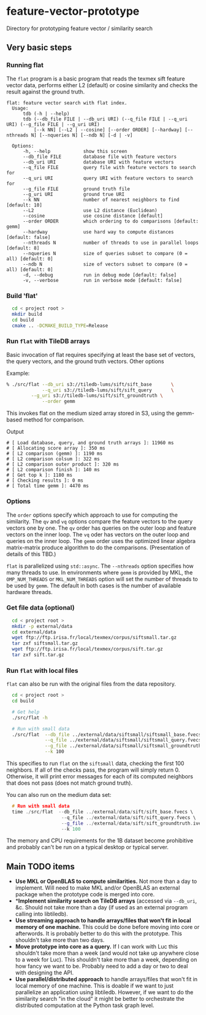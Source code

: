 # feature-vector-prototype
Directory for prototyping feature vector / similarity search

## Very basic steps


### Running flat

The `flat` program is a basic program that reads the texmex sift feature vector data, 
performs either L2 (default) or cosine similarity and checks the result against the ground truth.

```
flat: feature vector search with flat index.
  Usage:
      tdb (-h | --help)
      tdb (--db_file FILE | --db_uri URI) (--q_file FILE | --q_uri URI) (--g_file FILE | --g_uri URI) 
          [--k NN] [--L2 | --cosine] [--order ORDER] [--hardway] [--nthreads N] [--nqueries N] [--ndb N] [-d | -v]

  Options:
      -h, --help            show this screen
      --db_file FILE        database file with feature vectors
      --db_uri URI          database URI with feature vectors
      --q_file FILE         query file with feature vectors to search for
      --q_uri URI           query URI with feature vectors to search for
      --g_file FILE         ground truth file
      --g_uri URI           ground true URI
      --k NN                number of nearest neighbors to find [default: 10]
      --L2                  use L2 distance (Euclidean)
      --cosine              use cosine distance [default]
      --order ORDER         which ordering to do comparisons [default: gemm]
      --hardway             use hard way to compute distances [default: false]
      --nthreads N          number of threads to use in parallel loops [default: 8]
      --nqueries N          size of queries subset to compare (0 = all) [default: 0]
      --ndb N               size of vectors subset to compare (0 = all) [default: 0]
      -d, --debug           run in debug mode [default: false]
      -v, --verbose         run in verbose mode [default: false]
```


### Build 'flat'
```bash
  cd < project root >
  mkdir build
  cd build
  cmake .. -DCMAKE_BUILD_TYPE=Release
```


### Run `flat` with TileDB arrays

Basic invocation of flat requires specifying at least the base set of vectors, the query vectors, and
the ground truth vectors.  Other options 

Example:
```bash
% ./src/flat --db_uri s3://tiledb-lums/sift/sift_base       \
             --q_uri s3://tiledb-lums/sift/sift_query       \
	     --g_uri s3://tiledb-lums/sift/sift_groundtruth \
             --order gemm
```
This invokes flat on the medium sized array stored in S3, using the gemm-based method for comparison.

Output
```text
# [ Load database, query, and ground truth arrays ]: 11960 ms
# [ Allocating score array ]: 350 ms
# [ L2 comparison (gemm) ]: 1190 ms
# [ L2 comparison colsum ]: 322 ms
# [ L2 comparison outer product ]: 320 ms
# [ L2 comparison finish ]: 140 ms
# [ Get top k ]: 1180 ms
# [ Checking results ]: 0 ms
# [ Total time gemm ]: 4470 ms
```

### Options

The `order` options specify which approach to use for computing the
similarity.  The `qv` and `vq` options compare the feature vectors
to the query vectors one by one.  The `qv` order has queries on
the outer loop and feature vectors on the inner loop.  The `vq`
oder has vectors on the outer loop and queries on the inner loop.
The `gemm` order uses the optimized linear algebra matrix-matrix
produce algorithm to do the comparisons.  (Presentation of details
of this TBD.)

`flat` is parallelized using `std::async`.  The `--nthreads` option
specifies how many threads to use.  In environments where `gemm` is
provided by MKL, the `OMP_NUM_THREADS` or `MKL_NUM_THREADS` option
will set the number of threads to be used by `gemm`.  The default
in both cases is the number of available hardware threads.


### Get file data (optional)
```bash
  cd < project root >
  mkdir -p external/data
  cd external/data
  wget ftp://ftp.irisa.fr/local/texmex/corpus/siftsmall.tar.gz
  tar zxf siftsmall.tar.gz
  wget ftp://ftp.irisa.fr/local/texmex/corpus/sift.tar.gz
  tar zxf sift.tar.gz
```

### Run `flat` with local files

`flat` can also be run with the original files from the data repository.
```bash
  cd < project root >
  cd build

  # Get help
  ./src/flat -h

  # Run with small data
  ./src/flat  --db_file ../external/data/siftsmall/siftsmall_base.fvecs \
              --q_file ../external/data/siftsmall/siftsmall_query.fvecs \
              --g_file ../external/data/siftsmall/siftsmall_groundtruth.ivecs \
              --k 100
```
This specifies to run `flat` on the `siftsmall` data, checking the first 100 neighbors.  If all of the checks pass, the program will simply return 0.  Otherwise, it will print error messages for each of its computed neighbors that does not pass (does not match ground truth).

You can also run on the medium data set:
```c++
  # Run with small data
  time ./src/flat  --db_file ../external/data/sift/sift_base.fvecs \
                    --q_file ../external/data/sift/sift_query.fvecs \
                    --g_file ../external/data/sift/sift_groundtruth.ivecs \
                    --k 100
```

The memory and CPU requirements for the 1B dataset become prohibitive and probably can't be run on a typical desktop or typical server.

## Main TODO items

* **Use MKL or OpenBLAS to compute similarities.**  Not more than a day to implement.  Will need to make MKL and/or OpenBLAS an external package when the prototype code is merged into core.
* ***Implement similarity search on TileDB arrays** (accessed via `--db_uri`, &c.  Should not take more than a day (if used as an external program calling into libtiledb).
* **Use streaming approach to handle arrays/files that won't fit in local memory of one machine.**  This could be done before moving into core or afterwords.  It is probably better to do this with the prototype.  This shouldn't take more than two days.
* **Move prototype into core as a query.** If I can work with Luc this shouldn't take more than a week (and would not take up anywhere close to a week for Luc).  This shouldn't take more than a week, depending on how fancy we want to be.  Probably need to add a day or two to deal with designing the API.
* **Use parallel/distributed approach** to handle arrays/files that won't fit in local memory of one machine.  This is doable if we want to just parallelize an application using libtiledb.  However, if we want to do the similarity search "in the cloud" it might be better to orchestrate the distributed computation at the Python task graph level.

